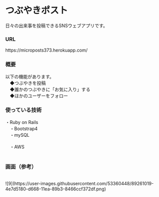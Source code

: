 # つぶやきポスト
日々の出来事を投稿できるSNSウェブアプリです。
<h3>URL</h3>
https://microposts373.herokuapp.com/
<h3>概要</h3>
以下の機能があります。
</br>　◆つぶやきを投稿
</br>　◆誰かのつぶやきに「お気に入り」する
</br>　◆ほかのユーザーをフォロー
<h3>使っている技術</h3>
・Ruby on Rails
</br>　・Bootstrap4
</br>　・mySQL
</br></br>　・AWS
</br></br>
<h3>画面（参考）</h3>
</br>
![9](https://user-images.githubusercontent.com/53360448/89261019-4e7d5180-d668-11ea-89b3-8466ccf372df.png)

